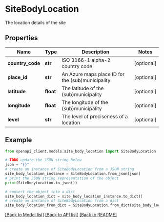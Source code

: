 # SiteBodyLocation

The location details of the site

## Properties

Name | Type | Description | Notes
------------ | ------------- | ------------- | -------------
**country_code** | **str** | ISO 3166-1 alpha-2 country code | [optional] 
**place_id** | **str** | An Azure maps place ID for the (sub)municipality | [optional] 
**latitude** | **float** | The latitude of the (sub)municipality | [optional] 
**longitude** | **float** | The longitude of the (sub)municipality | [optional] 
**level** | **str** | The level of preciseness of a location | [optional] 

## Example

```python
from openapi_client.models.site_body_location import SiteBodyLocation

# TODO update the JSON string below
json = "{}"
# create an instance of SiteBodyLocation from a JSON string
site_body_location_instance = SiteBodyLocation.from_json(json)
# print the JSON string representation of the object
print(SiteBodyLocation.to_json())

# convert the object into a dict
site_body_location_dict = site_body_location_instance.to_dict()
# create an instance of SiteBodyLocation from a dict
site_body_location_from_dict = SiteBodyLocation.from_dict(site_body_location_dict)
```
[[Back to Model list]](../README.md#documentation-for-models) [[Back to API list]](../README.md#documentation-for-api-endpoints) [[Back to README]](../README.md)


